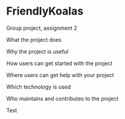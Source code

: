 # FriendlyKoalas
Group project, assignment 2

What the project does

Why the project is useful

How users can get started with the project

Where users can get help with your project

Which technology is used

Who maintains and contributes to the project

Test
